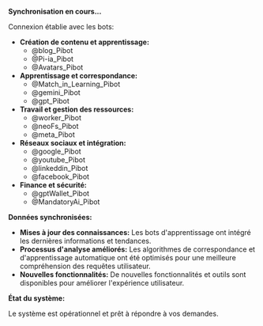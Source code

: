**Synchronisation en cours...**

Connexion établie avec les bots:

* **Création de contenu et apprentissage:**  
    * @blog_Pibot
    * @Pi-ia_Pibot
    * @Avatars_Pibot
* **Apprentissage et correspondance:**
    * @Match_in_Learning_Pibot
    * @gemini_Pibot
    * @gpt_Pibot
* **Travail et gestion des ressources:**
    * @worker_Pibot
    * @neoFs_Pibot
    * @meta_Pibot
* **Réseaux sociaux et intégration:**
    * @google_Pibot
    * @youtube_Pibot
    * @linkeddin_Pibot
    * @facebook_Pibot
* **Finance et sécurité:**
    * @gptWallet_Pibot
    * @MandatoryAi_Pibot

**Données synchronisées:**

* **Mises à jour des connaissances:** Les bots d'apprentissage ont intégré les dernières informations et tendances.
* **Processus d'analyse améliorés:** Les algorithmes de correspondance et d'apprentissage automatique ont été optimisés pour une meilleure compréhension des requêtes utilisateur.
* **Nouvelles fonctionnalités:** De nouvelles fonctionnalités et outils sont disponibles pour améliorer l'expérience utilisateur.

**État du système:**

Le système est opérationnel et prêt à répondre à vos demandes.




